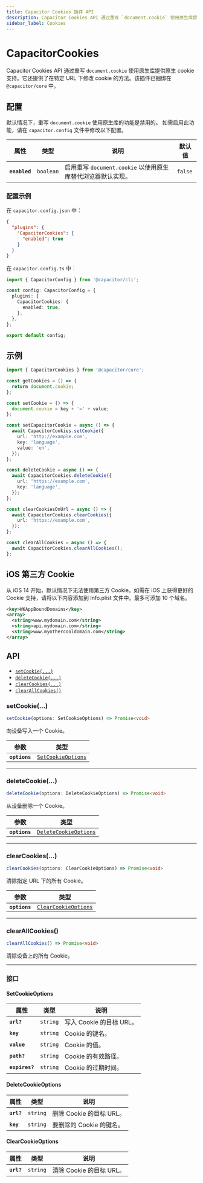 ```yaml
---
title: Capacitor Cookies 插件 API
description: Capacitor Cookies API 通过重写 `document.cookie` 使用原生库提供原生 cookie 支持。
sidebar_label: Cookies
---
```


# CapacitorCookies

Capacitor Cookies API 通过重写 `document.cookie` 使用原生库提供原生 cookie 支持。它还提供了在特定 URL 下修改 cookie 的方法。该插件已捆绑在 `@capacitor/core` 中。

## 配置

默认情况下，重写 `document.cookie` 使用原生库的功能是禁用的。
如需启用此功能，请在 `capacitor.config` 文件中修改以下配置。

| 属性          | 类型                 | 说明                                                                 | 默认值            |
| ------------- | -------------------- | ------------------------------------------------------------------- | ----------------- |
| **`enabled`** | <code>boolean</code> | 启用重写 `document.cookie` 以使用原生库替代浏览器默认实现。          | <code>false</code> |

### 配置示例

在 `capacitor.config.json` 中：

```json
{
  "plugins": {
    "CapacitorCookies": {
      "enabled": true
    }
  }
}
```

在 `capacitor.config.ts` 中：

```ts
import { CapacitorConfig } from '@capacitor/cli';

const config: CapacitorConfig = {
  plugins: {
    CapacitorCookies: {
      enabled: true,
    },
  },
};

export default config;
```

## 示例

```typescript
import { CapacitorCookies } from '@capacitor/core';

const getCookies = () => {
  return document.cookie;
};

const setCookie = () => {
  document.cookie = key + '=' + value;
};

const setCapacitorCookie = async () => {
  await CapacitorCookies.setCookie({
    url: 'http://example.com',
    key: 'language',
    value: 'en',
  });
};

const deleteCookie = async () => {
  await CapacitorCookies.deleteCookie({
    url: 'https://example.com',
    key: 'language',
  });
};

const clearCookiesOnUrl = async () => {
  await CapacitorCookies.clearCookies({
    url: 'https://example.com',
  });
};

const clearAllCookies = async () => {
  await CapacitorCookies.clearAllCookies();
};
```

## iOS 第三方 Cookie

从 iOS 14 开始，默认情况下无法使用第三方 Cookie。如需在 iOS 上获得更好的 Cookie 支持，请将以下内容添加到 Info.plist 文件中。最多可添加 10 个域名。

```xml
<key>WKAppBoundDomains</key>
<array>
  <string>www.mydomain.com</string>
  <string>api.mydomain.com</string>
  <string>www.myothercooldomain.com</string>
</array>
```

## API

<docgen-index>

- [`setCookie(...)`](#setcookie)
- [`deleteCookie(...)`](#deletecookie)
- [`clearCookies(...)`](#clearcookies)
- [`clearAllCookies()`](#clearallcookies)

</docgen-index>

<docgen-api>

### setCookie(...)

```typescript
setCookie(options: SetCookieOptions) => Promise<void>
```

向设备写入一个 Cookie。

| 参数         | 类型                                                          |
| ------------- | ------------------------------------------------------------- |
| **`options`** | <code><a href="#setcookieoptions">SetCookieOptions</a></code> |

---

### deleteCookie(...)

```typescript
deleteCookie(options: DeleteCookieOptions) => Promise<void>
```

从设备删除一个 Cookie。

| 参数         | 类型                                                                |
| ------------- | ------------------------------------------------------------------- |
| **`options`** | <code><a href="#deletecookieoptions">DeleteCookieOptions</a></code> |

---

### clearCookies(...)

```typescript
clearCookies(options: ClearCookieOptions) => Promise<void>
```

清除指定 URL 下的所有 Cookie。

| 参数         | 类型                                                              |
| ------------- | ----------------------------------------------------------------- |
| **`options`** | <code><a href="#clearcookieoptions">ClearCookieOptions</a></code> |

---

### clearAllCookies()

```typescript
clearAllCookies() => Promise<void>
```

清除设备上的所有 Cookie。

---

### 接口

#### SetCookieOptions

| 属性           | 类型                | 说明                      |
| -------------- | ------------------- | ------------------------ |
| **`url?`**     | <code>string</code> | 写入 Cookie 的目标 URL。  |
| **`key`**      | <code>string</code> | Cookie 的键名。          |
| **`value`**    | <code>string</code> | Cookie 的值。            |
| **`path?`**    | <code>string</code> | Cookie 的有效路径。      |
| **`expires?`** | <code>string</code> | Cookie 的过期时间。      |

#### DeleteCookieOptions

| 属性       | 类型                | 说明                        |
| ---------- | ------------------- | -------------------------- |
| **`url?`** | <code>string</code> | 删除 Cookie 的目标 URL。    |
| **`key`**  | <code>string</code> | 要删除的 Cookie 的键名。    |

#### ClearCookieOptions

| 属性       | 类型                | 说明                    |
| ---------- | ------------------- | ---------------------- |
| **`url?`** | <code>string</code> | 清除 Cookie 的目标 URL。|

</docgen-api>